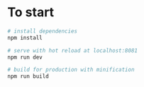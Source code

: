 
# To start


``` bash
# install dependencies
npm install

# serve with hot reload at localhost:8081
npm run dev

# build for production with minification
npm run build

```